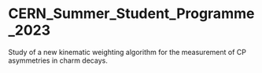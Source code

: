 # CERN_Summer_Student_Programme_2023
Study of a new kinematic weighting algorithm for the measurement of CP asymmetries in charm decays.
